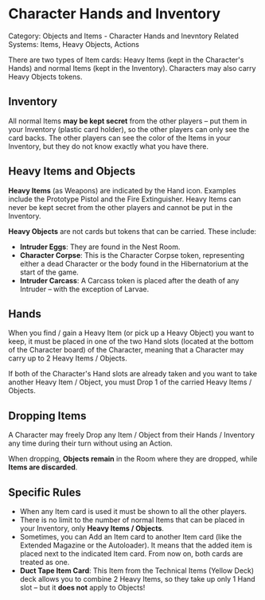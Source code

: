 # Character Hands and Inventory

Category: Objects and Items - Character Hands and Inevntory
Related Systems: Items, Heavy Objects, Actions

There are two types of Item cards: Heavy Items (kept in the Character's Hands) and normal Items (kept in the Inventory). Characters may also carry Heavy Objects tokens.

## Inventory

All normal Items **may be kept secret** from the other players – put them in your Inventory (plastic card holder), so the other players can only see the card backs. The other players can see the color of the Items in your Inventory, but they do not know exactly what you have there.

## Heavy Items and Objects

**Heavy Items** (as Weapons) are indicated by the Hand icon. Examples include the Prototype Pistol and the Fire Extinguisher. Heavy Items can never be kept secret from the other players and cannot be put in the Inventory.

**Heavy Objects** are not cards but tokens that can be carried. These include:

- **Intruder Eggs**: They are found in the Nest Room.
- **Character Corpse**: This is the Character Corpse token, representing either a dead Character or the body found in the Hibernatorium at the start of the game.
- **Intruder Carcass**: A Carcass token is placed after the death of any Intruder – with the exception of Larvae.

## Hands

When you find / gain a Heavy Item (or pick up a Heavy Object) you want to keep, it must be placed in one of the two Hand slots (located at the bottom of the Character board) of the Character, meaning that a Character may carry up to 2 Heavy Items / Objects.

If both of the Character's Hand slots are already taken and you want to take another Heavy Item / Object, you must Drop 1 of the carried Heavy Items / Objects.

## Dropping Items

A Character may freely Drop any Item / Object from their Hands / Inventory any time during their turn without using an Action.

When dropping, **Objects remain** in the Room where they are dropped, while **Items are discarded**.

## Specific Rules

- When any Item card is used it must be shown to all the other players.
- There is no limit to the number of normal Items that can be placed in your Inventory, only **Heavy Items / Objects**.
- Sometimes, you can Add an Item card to another Item card (like the Extended Magazine or the Autoloader). It means that the added item is placed next to the indicated Item card. From now on, both cards are treated as one.
- **Duct Tape Item Card**: This Item from the Technical Items (Yellow Deck) deck allows you to combine 2 Heavy Items, so they take up only 1 Hand slot – but it **does not** apply to Objects!
